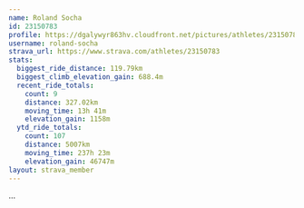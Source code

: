 ```yaml
---
name: Roland Socha
id: 23150783
profile: https://dgalywyr863hv.cloudfront.net/pictures/athletes/23150783/14745672/4/large.jpg
username: roland-socha
strava_url: https://www.strava.com/athletes/23150783
stats:
  biggest_ride_distance: 119.79km
  biggest_climb_elevation_gain: 688.4m
  recent_ride_totals:
    count: 9
    distance: 327.02km
    moving_time: 13h 41m
    elevation_gain: 1158m
  ytd_ride_totals:
    count: 107
    distance: 5007km
    moving_time: 237h 23m
    elevation_gain: 46747m
layout: strava_member
--- 
```

...
